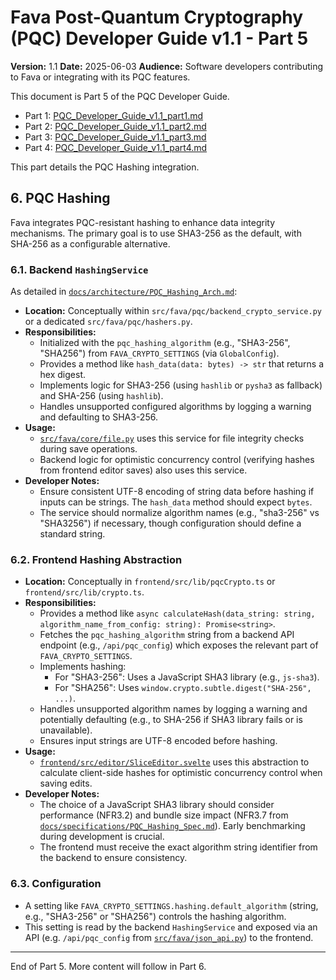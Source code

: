 # Fava Post-Quantum Cryptography (PQC) Developer Guide v1.1 - Part 5

**Version:** 1.1
**Date:** 2025-06-03
**Audience:** Software developers contributing to Fava or integrating with its PQC features.

This document is Part 5 of the PQC Developer Guide.
*   Part 1: [PQC_Developer_Guide_v1.1_part1.md](PQC_Developer_Guide_v1.1_part1.md)
*   Part 2: [PQC_Developer_Guide_v1.1_part2.md](PQC_Developer_Guide_v1.1_part2.md)
*   Part 3: [PQC_Developer_Guide_v1.1_part3.md](PQC_Developer_Guide_v1.1_part3.md)
*   Part 4: [PQC_Developer_Guide_v1.1_part4.md](PQC_Developer_Guide_v1.1_part4.md)

This part details the PQC Hashing integration.

## 6. PQC Hashing

Fava integrates PQC-resistant hashing to enhance data integrity mechanisms. The primary goal is to use SHA3-256 as the default, with SHA-256 as a configurable alternative.

### 6.1. Backend `HashingService`

As detailed in [`docs/architecture/PQC_Hashing_Arch.md`](../../docs/architecture/PQC_Hashing_Arch.md):

*   **Location:** Conceptually within `src/fava/pqc/backend_crypto_service.py` or a dedicated `src/fava/pqc/hashers.py`.
*   **Responsibilities:**
    *   Initialized with the `pqc_hashing_algorithm` (e.g., "SHA3-256", "SHA256") from `FAVA_CRYPTO_SETTINGS` (via `GlobalConfig`).
    *   Provides a method like `hash_data(data: bytes) -> str` that returns a hex digest.
    *   Implements logic for SHA3-256 (using `hashlib` or `pysha3` as fallback) and SHA-256 (using `hashlib`).
    *   Handles unsupported configured algorithms by logging a warning and defaulting to SHA3-256.
*   **Usage:**
    *   [`src/fava/core/file.py`](../../src/fava/core/file.py) uses this service for file integrity checks during save operations.
    *   Backend logic for optimistic concurrency control (verifying hashes from frontend editor saves) also uses this service.
*   **Developer Notes:**
    *   Ensure consistent UTF-8 encoding of string data before hashing if inputs can be strings. The `hash_data` method should expect `bytes`.
    *   The service should normalize algorithm names (e.g., "sha3-256" vs "SHA3256") if necessary, though configuration should define a standard string.

### 6.2. Frontend Hashing Abstraction

*   **Location:** Conceptually in `frontend/src/lib/pqcCrypto.ts` or `frontend/src/lib/crypto.ts`.
*   **Responsibilities:**
    *   Provides a method like `async calculateHash(data_string: string, algorithm_name_from_config: string): Promise<string>`.
    *   Fetches the `pqc_hashing_algorithm` string from a backend API endpoint (e.g., `/api/pqc_config`) which exposes the relevant part of `FAVA_CRYPTO_SETTINGS`.
    *   Implements hashing:
        *   For "SHA3-256": Uses a JavaScript SHA3 library (e.g., `js-sha3`).
        *   For "SHA256": Uses `window.crypto.subtle.digest("SHA-256", ...)`.
    *   Handles unsupported algorithm names by logging a warning and potentially defaulting (e.g., to SHA-256 if SHA3 library fails or is unavailable).
    *   Ensures input strings are UTF-8 encoded before hashing.
*   **Usage:**
    *   [`frontend/src/editor/SliceEditor.svelte`](../../frontend/src/editor/SliceEditor.svelte) uses this abstraction to calculate client-side hashes for optimistic concurrency control when saving edits.
*   **Developer Notes:**
    *   The choice of a JavaScript SHA3 library should consider performance (NFR3.2) and bundle size impact (NFR3.7 from [`docs/specifications/PQC_Hashing_Spec.md`](../../docs/specifications/PQC_Hashing_Spec.md)). Early benchmarking during development is crucial.
    *   The frontend must receive the exact algorithm string identifier from the backend to ensure consistency.

### 6.3. Configuration
*   A setting like `FAVA_CRYPTO_SETTINGS.hashing.default_algorithm` (string, e.g., "SHA3-256" or "SHA256") controls the hashing algorithm.
*   This setting is read by the backend `HashingService` and exposed via an API (e.g. `/api/pqc_config` from [`src/fava/json_api.py`](../../src/fava/json_api.py)) to the frontend.

---
End of Part 5. More content will follow in Part 6.